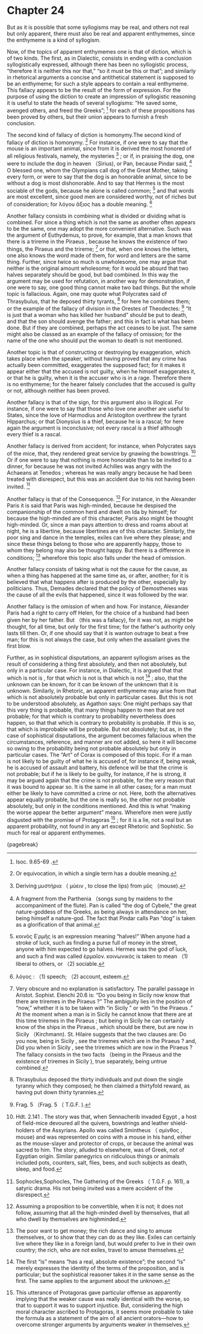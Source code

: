 # Chapter 24

But as it is possible that some syllogisms may be real, and others not real but only apparent, there must also be real and apparent enthymemes,
since the enthymeme is a kind of syllogism.

Now, of the topics of apparent enthymemes one is that of diction, which is of two kinds. The first, as in Dialectic, consists in ending with a
conclusion syllogistically expressed, although there has been no syllogistic process, “therefore it is neither this nor that,” “so it must be this
or that”; and similarly in rhetorical arguments a concise and antithetical statement is supposed to be an enthymeme; for such a style appears to
contain a real enthymeme. This fallacy appears to be the result of the form of expression. For the purpose of using the diction to create an
impression of syllogistic reasoning it is useful to state the heads of several syllogisms: “He saved some, avenged others, and freed the
Greeks”; [^^23_1] for each of these propositions has been proved by others, but their union appears to furnish a fresh conclusion.

The second kind of fallacy of diction is homonymy.The second kind of fallacy of diction is homonymy. [^^23_2] For instance, if one were to say that
the mouse is an important animal, since from it is derived the most honored of all religious festivals, namely, the mysteries [^^23_3] ; or if, in
praising the dog, one were to include the dog in heaven （Sirius), or Pan, because Pindar said, [^^23_4] O blessed one, whom the Olympians call dog
of the Great Mother, taking every form, or were to say that the dog is an honorable animal, since to be without a dog is most dishonorable. And to
say that Hermes is the most sociable of the gods, because he alone is called common; [^^23_5] and that words are most excellent, since good men are
considered worthy, not of riches but of consideration; for λόγου ἄξιος has a double meaning. [^^23_6]

Another fallacy consists in combining what is divided or dividing what is combined. For since a thing which is not the same as another often appears
to be the same, one may adopt the more convenient alternative. Such was the argument of Euthydemus, to prove, for example, that a man knows that
there is a trireme in the Piraeus , because he knows the existence of two things, the Piraeus and the trireme; [^^23_7] or that, when one knows the
letters, one also knows the word made of them, for word and letters are the same thing. Further, since twice so much is unwholesome, one may argue
that neither is the original amount wholesome; for it would be absurd that two halves separately should be good, but bad combined. In this way the
argument may be used for refutation, in another way for demonstration, if one were to say, one good thing cannot make two bad things. But the whole
topic is fallacious. Again, one may quote what Polycrates said of Thrasybulus, that he deposed thirty tyrants, [^^23_8] for here he combines them;
or the example of the fallacy of division in the Orestes of Theodectes: [^^23_9] “It is just that a woman who has killed her husband” should be put
to death, and that the son should avenge the father; and this in fact is what has been done. But if they are combined, perhaps the act ceases to be
just. The same might also be classed as an example of the fallacy of omission; for the name of the one who should put the woman to death is not
mentioned.

Another topic is that of constructing or destroying by exaggeration, which takes place when the speaker, without having proved that any crime has
actually been committed, exaggerates the supposed fact; for it makes it appear either that the accused is not guilty, when he himself exaggerates
it, or that he is guilty, when it is the accuser who is in a rage. Therefore there is no enthymeme; for the hearer falsely concludes that the
accused is guilty or not, although neither has been proved.

Another fallacy is that of the sign, for this argument also is illogical. For instance, if one were to say that those who love one another are
useful to States, since the love of Harmodius and Aristogiton overthrew the tyrant Hipparchus; or that Dionysius is a thief, because he is a rascal;
for here again the argument is inconclusive; not every rascal is a thief although every thief is a rascal.

Another fallacy is derived from accident; for instance, when Polycrates says of the mice, that, they rendered great service by gnawing the
bowstrings. [^^23_10] Or if one were to say that nothing is more honorable than to be invited to a dinner, for because he was not invited Achilles
was angry with the Achaeans at Tenedos ; whereas he was really angry because he had been treated with disrespect, but this was an accident due to
his not having been invited. [^^23_11]

Another fallacy is that of the Consequence. [^^23_12] For instance, in the Alexander Paris it is said that Paris was high-minded, because he
despised the companionship of the common herd and dwelt on Ida by himself; for because the high-minded are of this character, Paris also might be
thought high-minded. Or, since a man pays attention to dress and roams about at night, he is a libertine, because libertines are of this character.
Similarly, the poor sing and dance in the temples, exiles can live where they please; and since these things belong to those who are apparently
happy, those to whom they belong may also be thought happy. But there is a difference in conditions; [^^23_13] wherefore this topic also falls under
the head of omission.

Another fallacy consists of taking what is not the cause for the cause, as when a thing has happened at the same time as, or after, another; for it
is believed that what happens after is produced by the other, especially by politicians. Thus, Demades declared that the policy of Demosthenes was
the cause of all the evils that happened, since it was followed by the war.

Another fallacy is the omission of when and how. For instance, Alexander Paris had a right to carry off Helen, for the choice of a husband had been
given her by her father. But （this was a fallacy), for it was not, as might be thought, for all time, but only for the first time; for the father's
authority only lasts till then. Or, if one should say that it is wanton outrage to beat a free man; for this is not always the case, but only when
the assailant gives the first blow.

Further, as in sophistical disputations, an apparent syllogism arises as the result of considering a thing first absolutely, and then not
absolutely, but only in a particular case. For instance, in Dialectic, it is argued that that which is not is , for that which is not is that which
is not [^^23_14] ; also, that the unknown can be known, for it can be known of the unknown that it is unknown. Similarly, in Rhetoric, an apparent
enthymeme may arise from that which is not absolutely probable but only in particular cases. But this is not to be understood absolutely, as Agathon
says: One might perhaps say that this very thing is probable, that many things happen to men that are not probable; for that which is contrary to
probability nevertheless does happen, so that that which is contrary to probability is probable. If this is so, that which is improbable will be
probable. But not absolutely; but as, in the case of sophistical disputations, the argument becomes fallacious when the circumstances, reference,
and manner are not added, so here it will become so owing to the probability being not probable absolutely but only in particular cases. The “Art”
of Corax is composed of this topic. For if a man is not likely to be guilty of what he is accused of, for instance if, being weak, he is accused of
assault and battery, his defence will be that the crime is not probable; but if he is likely to be guilty, for instance, if he is strong, it may be
argued again that the crime is not probable, for the very reason that it was bound to appear so. It is the same in all other cases; for a man must
either be likely to have committed a crime or not. Here, both the alternatives appear equally probable, but the one is really so, the other not
probable absolutely, but only in the conditions mentioned. And this is what “making the worse appear the better argument” means. Wherefore men were
justly disgusted with the promise of Protagoras [^^23_15] ; for it is a lie, not a real but an apparent probability, not found in any art except
Rhetoric and Sophistic. So much for real or apparent enthymemes.

{pagebreak}

[^^23_1]: Isoc. 9.65-69 .

[^^23_2]: Or equivocation, in which a single term has a double meaning.

[^^23_3]: Deriving μυστήρια （ μύειν , to close the lips) from μῦς （mouse).

[^^23_4]: A fragment from the Parthenia （songs sung by maidens to the accompaniment of the flute). Pan is called “the dog of
Cybele,” the great nature-goddess of the Greeks, as being always in attendance on her, being himself a nature-god. The fact that Pindar calls Pan
“dog” is taken as a glorification of that animal.

[^^23_5]: κοινὸς Ε῾ρμῆς is an expression meaning “halves!” When anyone had a stroke of luck, such as finding a purse full of money in the street,
anyone with him expected to go halves. Hermes was the god of luck, and such a find was called ἑρμαῖον. κοινωνικός is taken to mean （1) liberal to
others, or （2) sociable.

[^^23_6]: λόγος : （1) speech; （2) account, esteem.

[^^23_7]: Very obscure and no explanation is satisfactory. The parallel
passage in Aristot. Sophist. Elenchi 20.6 is: “Do you being in Sicily now know that there are triremes in the Piraeus ?” The ambiguity lies in the
position of “now,” whether it is to be taken with “in Sicily ” or with “in the Piraeus .” At the moment when a man is in Sicily he cannot know that
there are at this time triremes in the Piraeus ; but being in Sicily he can certainly know of the ships in the Piraeus , which should be there, but
are now in Sicily （Kirchmann). St. Hilaire suggests that the two clauses are: Do you now, being in Sicily , see the triremes which are in the
Piraeus ? and, Did you when in Sicily , see the triremes which are now in the Piraeus ? The fallacy consists in the two facts （being in the Piraeus
and the existence of triremes in Sicily ), true separately, being untrue combined.

[^^23_8]: Thrasybulus deposed the thirty individuals and put down the single tyranny
which they composed; he then claimed a thirtyfold reward, as having put down thirty tyrannies.

[^^23_9]: Frag. 5 （Frag. 5 （ T.G.F. ).

[^^23_10]: Hdt. 2.141 . The story was that, when Sennacherib invaded Egypt , a host of field-mice devoured all the quivers, bowstrings and leather
shield-holders of the Assyrians. Apollo was called Smintheus （ σμίνθος , mouse) and was represented on coins with a mouse in his hand, either as the
mouse-slayer and protector of crops, or because the animal was sacred to him. The story, alluded to elsewhere, was of Greek, not of Egyptian origin.
Similar panegyrics on ridiculous things or animals included pots, counters, salt, flies, bees, and such subjects as death, sleep, and food.

[^^23_11]: Sophocles,Sophocles, The Gathering of the Greeks （ T.G.F. p. 161), a satyric drama. His not being invited was a mere accident of the
disrespect.

[^^23_12]: Assuming a proposition to be convertible, when it is not; it does not follow, assuming that all the high-minded dwell by themselves, that all who dwell by
themselves are highminded.

[^^23_13]: The poor want to get money; the rich dance and sing to amuse themselves, or to show that they can do as they like. Exiles can certainly live where they like in a
foreign land, but would prefer to live in their own country; the rich, who are not exiles, travel to amuse themselves.

[^^23_14]: The first “is” means “has a real, absolute existence”; the second “is” merely expresses the
identity of the terms of the proposition, and is particular; but the sophistical reasoner takes it in the same sense as the first. The same applies
to the argument about the unknown.

[^^23_15]: This utterance of Protagoras gave particular offense as apparently implying that the weaker cause was really identical with the worse, so that to support it was to support injustice. But,
considering the high moral character ascribed to Protagoras, it seems more probable to take the formula as a statement of the aim of all ancient
orators—how to overcome stronger arguments by arguments weaker in themselves. 

